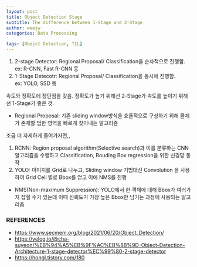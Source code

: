 ```yaml
---
layout: post
title: Object Detection Stage
subtitle: The difference between 1-Stage and 2-Stage 
author: weejw
categories: Data Processing

tags: [Obejct Detection, TIL]
---
```

1. 2-stage Detector: Regional Proposal/ Classification을 순차적으로 진행함.<br>
ex: R-CNN, Fast R-CNN 등
2. 1-Stage Detecotr: Regional Proposal/ Classification을 동시에 진행함.<br>
ex: YOLO, SSD 등

속도와 정확도에 장단점을 갖음. 정확도가 높기 위해선 2-Stage가 속도를 높이기 위해선 1-Stage가 좋은 것.

- Regional Proposal: 기존 sliding window방식을 효율적으로 구성하기 위해 물체가 존재할 법한 영역을 빠르게 찾아내는 알고리즘


조금 더 자세하게 들어가자면,,

1. RCNN: Region proposal algorithm(Selective search)과 이를 분류하는 CNN 알고리즘을 수행하고 Classification, Bouding Box regression을 위한 신경망 동작
2. YOLO: 이미지를 Grid로 나누고, Sliding window 기법대신 Convolution 을 사용하여 Grid Cell 별로 Bbox를 얻고 이에 NMS를 진행
* NMS(Non-maximum Suppression): YOLO에서 한 객체에 대해 Bbox가 여러가지 잡힐 수가 있는데 이때 신뢰도가 가장 높은 Bbox만 남기는 과정에 사용되는 알고리즘 

### REFERENCES
- https://www.secmem.org/blog/2021/06/20/Object_Detection/﻿<br>
- https://velog.io/@cha-suyeon/%EB%94%A5%EB%9F%AC%EB%8B%9D-Object-Detection-Architecture-1-stage-detector%EC%99%80-2-stage-detector<br>
- https://hongl.tistory.com/180

